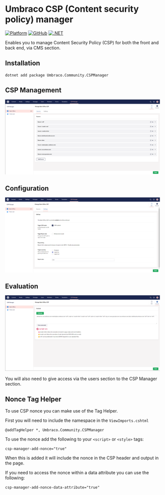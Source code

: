 # Umbraco CSP (Content security policy) manager

[![Platform](https://img.shields.io/badge/Umbraco-10.3+-%233544B1?style=flat&logo=umbraco)](https://umbraco.com/products/umbraco-cms/)
[![GitHub](https://img.shields.io/github/license/Matthew-Wise/Umbraco-CSP-manager)](https://github.com/Matthew-Wise/Umbraco-CSP-manager/blob/main/LICENSE)
[![.NET](https://github.com/Matthew-Wise/Umbraco-CSP-manager/actions/workflows/main.yml/badge.svg?event=push)](https://github.com/Matthew-Wise/Umbraco-CSP-manager/blob/main/.github/workflows/main.yml)

Enables you to manage Content Security Policy (CSP) for both the front and back end, via CMS section.

## Installation

```
dotnet add package Umbraco.Community.CSPManager
```

## CSP Management
![CSP Management section](https://raw.githubusercontent.com/Matthew-Wise/Umbraco-CSP-manager/main/images/managment-screen.png "Csp Management section")

## Configuration
![Configuration section](https://raw.githubusercontent.com/Matthew-Wise/Umbraco-CSP-manager/main/images/settings-screen.png "Configuration section")

## Evaluation
![CSP Evaluation section](https://raw.githubusercontent.com/Matthew-Wise/Umbraco-CSP-manager/main/images/evaluate-screen.png "Csp Evaluation section")

You will also need to give access via the users section to the CSP Manager section.

## Nonce Tag Helper

To use CSP nonce you can make use of the Tag Helper.

First you will need to include the namespace in the `ViewImports.cshtml`

```
@addTagHelper *, Umbraco.Community.CSPManager
```

To use the nonce add the following to your `<script>` or `<style>` tags:

```
csp-manager-add-nonce="true"
```

When this is added it will include the nonce in the CSP header and output in the page.

If you need to access the nonce within a data attribute you can  use the following:

```
csp-manager-add-nonce-data-attribute="true"
```
